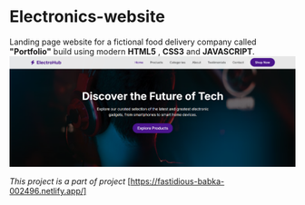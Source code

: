 # Electronics-website

Landing page website for a fictional food delivery company  called **"Portfolio"** build using modern **HTML5** , **CSS3**  and **JAVASCRIPT**.
![Live project](project.png)

*This project is a part of project*
[https://fastidious-babka-002496.netlify.app/]
